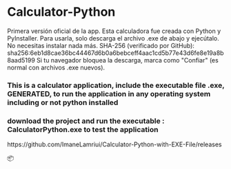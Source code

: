 # Calculator-Python

Primera versión oficial de la app.
Esta calculadora fue creada con Python y PyInstaller.
Para usarla, solo descarga el archivo .exe de abajo y ejecútalo. No necesitas instalar nada más.
SHA-256 (verificado por GitHub):
sha256:6eb1d8cae36bc44467d6b0a6bebceff4aac1cd5b77e43d6fe8e19a8b8aad5199
Si tu navegador bloquea la descarga, marca como "Confiar" (es normal con archivos .exe nuevos).

<h3>This is a calculator application, include the executable file .exe, GENERATED, to run the application in any operating system including or not python installed</h3>
<h3>download the project and run the executable : CalculatorPython.exe  to test the application </h3>
https://github.com/ImaneLamriui/Calculator-Python-with-EXE-File/releases

📦 
